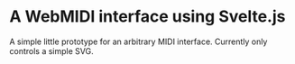 # A WebMIDI interface using Svelte.js

A simple little prototype for an arbitrary MIDI interface. Currently only controls a simple SVG.